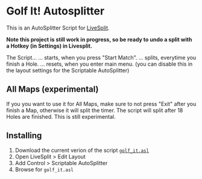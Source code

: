 # Golf It! Autosplitter

This is an AutoSplitter Script for [LiveSplit](https://github.com/LiveSplit/LiveSplit). 

**Note this project is still work in progress, so be ready to undo a split with a Hotkey (in Settings) in Livesplit.**

The Script...
 ... starts, when you press "Start Match".
 ... splits, everytime you finish a Hole.
 ... resets, when you enter main menu. (you can disable this in the layout settings for the Scriptable AutoSplitter)

## All Maps (experimental)
If you you want to use it for All Maps, make sure to not press "Exit" after you finish a Map, otherwise it will split the timer.
The script will split after 18 Holes are finished. This is still experimental.

## Installing
 1. Download the current verion of the script [`golf_it.asl`](https://github.com/sflofty/autosplitters/releases)
 2. Open LiveSplit > Edit Layout 
 3. Add Control > Scriptable AutoSplitter
 4. Browse for `golf_it.asl`
